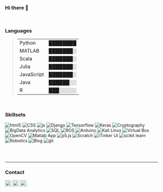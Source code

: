 ### Hi there 👋

<br>
 
### Languages
>|                              |          |
>|------------------------------|----------|
>| Python                       | ████████ |
>| MATLAB                       | ███████░ |  
>| Scala                        | ███████░ |
>| Julia                        | ███████░ |
>| JavaScript                   | ███████░ |
>| Java                         | ██████░░ | 
>| R                            | ███░░░░░ |
<br>

### Skillsets
<p>
 <img alt="html5" src="https://img.shields.io/badge/-HTML5-45b8d8?style=flat-square&logo=html5&logoColor=white" />
 <img alt="CSS" src="https://img.shields.io/badge/-CSS-46a2f1?style=flat-square&logo=css3&logoColor=white" />
 <img alt="js" src="https://img.shields.io/badge/-Java Script-2088FF?style=flat-square&logo=javascript&logoColor=white" />
 <img alt="Django" src="https://img.shields.io/badge/-Django-1a73e8?style=flat-square&logo=django&logoColor=white" />
 

 
 <img alt="Tensorflow" src="https://img.shields.io/badge/-Tensorflow-311C87?style=flat-square&logo=Tensorflow&logoColor=white" />
 <img alt="Keras" src="https://img.shields.io/badge/-Keras-430098?style=flat-square&logo=keras&logoColor=white" />
 
 <img alt="Cryptography" src="https://img.shields.io/badge/-Cryptography-764ABC?style=flat-square&logo=bitcoin&logoColor=white" />
 <img alt="BigData Analytics" src="https://img.shields.io/badge/-BigData Analytics-B7178C?style=flat-square&logo=simple-analytics&logoColor=white" />
 <img alt="SQL" src="https://img.shields.io/badge/-SQL-E10098?style=flat-square&logo=mysql&logoColor=white" />
 
 <img alt="ROS" src="https://img.shields.io/badge/-ROS-CC6699?style=flat-square&logo=ros&logoColor=white" />
 <img alt="Arduino" src="https://img.shields.io/badge/-Arduino-db7092?style=flat-square&logo=arduino&logoColor=white" />
 <img alt="Kali Linux" src="https://img.shields.io/badge/-Kali Linux-F05032?style=flat-square&logo=Linux&logoColor=white" />
 <img alt="Virtual Box" src="https://img.shields.io/badge/-Virtual Box-ea2845?style=flat-square&logo=virtualbox&logoColor=white" />
 <img alt="OpenCV" src="https://img.shields.io/badge/-OpenCV-DD0031?style=flat-square&logo=opencv&logoColor=white" />
 
 <img alt="Matlab App" src="https://img.shields.io/badge/-Matlab App-E34F26?style=flat-square&logo=Apostrophe&logoColor=white" />
 
 <img alt="p5.js" src="https://img.shields.io/badge/-p5.js-FB542B?style=flat-square&logo=Processing-Foundation&logoColor=white" />
 <img alt="Scratch" src="https://img.shields.io/badge/-Scratch-EC4A3F?style=flat-square&logo=scratch&logoColor=white" />
 <img alt="iTinker UI" src="https://img.shields.io/badge/-iTinker UI-F9A03C?style=flat-square&logo=python&logoColor=white" />
 <img alt="scikit learn" src="https://img.shields.io/badge/-scikit learn-F7B93E?style=flat-square&logo=scikit-learn&logoColor=white" />
 
 <img alt="Robotics" src="https://img.shields.io/badge/-Robotics-13aa52?style=flat-square&logo=Private-Internet-Access&logoColor=white" />
 <img alt="Blog" src="https://img.shields.io/badge/-Blog-43853d?style=flat-square&logo=blogger&logoColor=white" />
 <img alt="git" src="https://img.shields.io/badge/-Git-024b30?style=flat-square&logo=git&logoColor=white" />
</p>
<br>

<br>

<hr style=\"border:0.5px solid gray\"> </hr>

### Contact


<a href="https://www.linkedin.com/in/sabarish2611/">
  <img align="left" alt="LinkedIN" width="22px" src="https://user-images.githubusercontent.com/67363996/152482652-aa5e8c89-1bb4-443e-8623-2ee687039ca1.png" />
</a>

<a href="https://github.com/Sabarish2611">
  <img align="left" alt="Github" width="22px" src="https://user-images.githubusercontent.com/67363996/152482923-db3086c4-e2aa-4aaf-83aa-3c0c2241fb35.png" />
</a>

<a href="https://www.sabarish261101@gmail.com">
  <img align="left" alt="Gmail" width="22px" src="https://user-images.githubusercontent.com/67363996/152482766-c4c620fa-410b-46cf-94a9-b94fbf26614c.png" />
</a>
